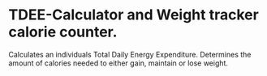 # TDEE-Calculator and Weight tracker calorie counter.
Calculates an individuals Total Daily Energy Expenditure.
Determines the amount of calories needed to either gain, maintain or lose weight. 
